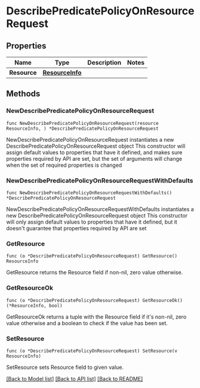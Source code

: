 # DescribePredicatePolicyOnResourceRequest

## Properties

Name | Type | Description | Notes
------------ | ------------- | ------------- | -------------
**Resource** | [**ResourceInfo**](ResourceInfo.md) |  | 

## Methods

### NewDescribePredicatePolicyOnResourceRequest

`func NewDescribePredicatePolicyOnResourceRequest(resource ResourceInfo, ) *DescribePredicatePolicyOnResourceRequest`

NewDescribePredicatePolicyOnResourceRequest instantiates a new DescribePredicatePolicyOnResourceRequest object
This constructor will assign default values to properties that have it defined,
and makes sure properties required by API are set, but the set of arguments
will change when the set of required properties is changed

### NewDescribePredicatePolicyOnResourceRequestWithDefaults

`func NewDescribePredicatePolicyOnResourceRequestWithDefaults() *DescribePredicatePolicyOnResourceRequest`

NewDescribePredicatePolicyOnResourceRequestWithDefaults instantiates a new DescribePredicatePolicyOnResourceRequest object
This constructor will only assign default values to properties that have it defined,
but it doesn't guarantee that properties required by API are set

### GetResource

`func (o *DescribePredicatePolicyOnResourceRequest) GetResource() ResourceInfo`

GetResource returns the Resource field if non-nil, zero value otherwise.

### GetResourceOk

`func (o *DescribePredicatePolicyOnResourceRequest) GetResourceOk() (*ResourceInfo, bool)`

GetResourceOk returns a tuple with the Resource field if it's non-nil, zero value otherwise
and a boolean to check if the value has been set.

### SetResource

`func (o *DescribePredicatePolicyOnResourceRequest) SetResource(v ResourceInfo)`

SetResource sets Resource field to given value.



[[Back to Model list]](../README.md#documentation-for-models) [[Back to API list]](../README.md#documentation-for-api-endpoints) [[Back to README]](../README.md)


